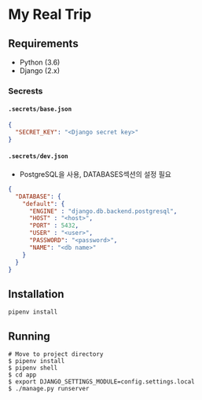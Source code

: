 # My Real Trip

## Requirements

- Python (3.6)
- Django (2.x)

### Secrests

#### `.secrets/base.json`

```json
{
  "SECRET_KEY": "<Django secret key>"
}
```

#### `.secrets/dev.json`

- PostgreSQL을 사용, DATABASES섹션의 설정 필요

```json
{
  "DATABASE": {
    "default": {
      "ENGINE" : "django.db.backend.postgresql",
      "HOST" : "<host>",
      "PORT" : 5432,
      "USER" : "<user>",
      "PASSWORD": "<password>",
      "NAME": "<db name>"
    }
  }
}
```

## Installation

```
pipenv install
```

## Running
```
# Move to project directory
$ pipenv install
$ pipenv shell
$ cd app
$ export DJANGO_SETTINGS_MODULE=config.settings.local
$ ./manage.py runserver
```